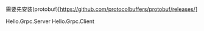 ##

需要先安装(protobuf)[https://github.com/protocolbuffers/protobuf/releases/]



Hello.Grpc.Server
Hello.Grpc.Client